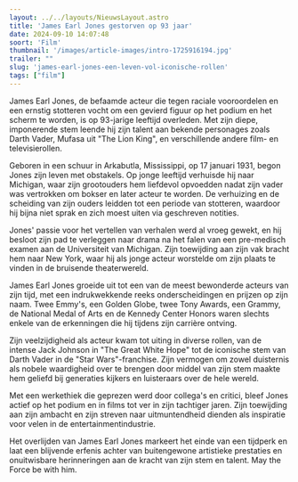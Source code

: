 ```yaml
---
layout: ../../layouts/NieuwsLayout.astro
title: 'James Earl Jones gestorven op 93 jaar'
date: 2024-09-10 14:07:48
soort: 'Film'
thumbnail: '/images/article-images/intro-1725916194.jpg'
trailer: ""
slug: 'james-earl-jones-een-leven-vol-iconische-rollen'
tags: ["film"]
---
```


James Earl Jones, de befaamde acteur die tegen raciale vooroordelen en een ernstig stotteren vocht om een gevierd figuur op het podium en het scherm te worden, is op 93-jarige leeftijd overleden. Met zijn diepe, imponerende stem leende hij zijn talent aan bekende personages zoals Darth Vader, Mufasa uit "The Lion King", en verschillende andere film- en televisierollen.

Geboren in een schuur in Arkabutla, Mississippi, op 17 januari 1931, begon Jones zijn leven met obstakels. Op jonge leeftijd verhuisde hij naar Michigan, waar zijn grootouders hem liefdevol opvoedden nadat zijn vader was vertrokken om bokser en later acteur te worden. De verhuizing en de scheiding van zijn ouders leidden tot een periode van stotteren, waardoor hij bijna niet sprak en zich moest uiten via geschreven notities.

Jones' passie voor het vertellen van verhalen werd al vroeg gewekt, en hij besloot zijn pad te verleggen naar drama na het falen van een pre-medisch examen aan de Universiteit van Michigan. Zijn toewijding aan zijn vak bracht hem naar New York, waar hij als jonge acteur worstelde om zijn plaats te vinden in de bruisende theaterwereld.

James Earl Jones groeide uit tot een van de meest bewonderde acteurs van zijn tijd, met een indrukwekkende reeks onderscheidingen en prijzen op zijn naam. Twee Emmy's, een Golden Globe, twee Tony Awards, een Grammy, de National Medal of Arts en de Kennedy Center Honors waren slechts enkele van de erkenningen die hij tijdens zijn carrière ontving.

Zijn veelzijdigheid als acteur kwam tot uiting in diverse rollen, van de intense Jack Johnson in "The Great White Hope" tot de iconische stem van Darth Vader in de "Star Wars"-franchise. Zijn vermogen om zowel duisternis als nobele waardigheid over te brengen door middel van zijn stem maakte hem geliefd bij generaties kijkers en luisteraars over de hele wereld.

Met een werkethiek die geprezen werd door collega's en critici, bleef Jones actief op het podium en in films tot ver in zijn tachtiger jaren. Zijn toewijding aan zijn ambacht en zijn streven naar uitmuntendheid dienden als inspiratie voor velen in de entertainmentindustrie.

Het overlijden van James Earl Jones markeert het einde van een tijdperk en laat een blijvende erfenis achter van buitengewone artistieke prestaties en onuitwisbare herinneringen aan de kracht van zijn stem en talent. May the Force be with him.
